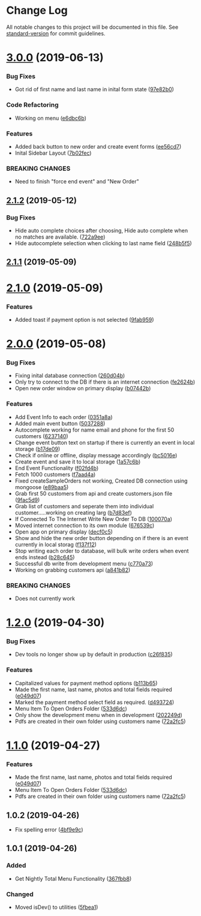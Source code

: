 # Change Log

All notable changes to this project will be documented in this file. See [standard-version](https://github.com/conventional-changelog/standard-version) for commit guidelines.

# [3.0.0](https://github.com/BrandonSmith8038/electron-onsite-photo-order/compare/v2.1.2...v3.0.0) (2019-06-13)


### Bug Fixes

* Got rid of first name and last name in inital form state ([97e82b0](https://github.com/BrandonSmith8038/electron-onsite-photo-order/commit/97e82b0))


### Code Refactoring

* Working on menu ([e6dbc6b](https://github.com/BrandonSmith8038/electron-onsite-photo-order/commit/e6dbc6b))


### Features

* Added back button to new order and create event forms ([ee56cd7](https://github.com/BrandonSmith8038/electron-onsite-photo-order/commit/ee56cd7))
* Inital Sidebar Layout ([7b02fec](https://github.com/BrandonSmith8038/electron-onsite-photo-order/commit/7b02fec))


### BREAKING CHANGES

* Need to finish "force end event" and "New Order"



## [2.1.2](https://github.com/BrandonSmith8038/electron-onsite-photo-order/compare/v2.1.1...v2.1.2) (2019-05-12)


### Bug Fixes

* Hide auto complete choices after choosing, Hide auto complete when no matches are available. ([722a9ee](https://github.com/BrandonSmith8038/electron-onsite-photo-order/commit/722a9ee))
* Hide autocomplete selection when clicking to last name field ([248b5f5](https://github.com/BrandonSmith8038/electron-onsite-photo-order/commit/248b5f5))



## [2.1.1](https://github.com/BrandonSmith8038/electron-onsite-photo-order/compare/v2.1.0...v2.1.1) (2019-05-09)



# [2.1.0](https://github.com/BrandonSmith8038/electron-onsite-photo-order/compare/v2.0.0...v2.1.0) (2019-05-09)


### Features

* Added toast if payment option is not selected ([9fab959](https://github.com/BrandonSmith8038/electron-onsite-photo-order/commit/9fab959))



# [2.0.0](https://github.com/BrandonSmith8038/electron-onsite-photo-order/compare/v1.2.0...v2.0.0) (2019-05-08)


### Bug Fixes

* Fixing inital database connection ([260d04b](https://github.com/BrandonSmith8038/electron-onsite-photo-order/commit/260d04b))
* Only try to connect to the DB if there is an internet connection ([fe2624b](https://github.com/BrandonSmith8038/electron-onsite-photo-order/commit/fe2624b))
* Open new order window on primary display ([b07442b](https://github.com/BrandonSmith8038/electron-onsite-photo-order/commit/b07442b))


### Features

* Add Event Info to each order ([0351a8a](https://github.com/BrandonSmith8038/electron-onsite-photo-order/commit/0351a8a))
* Added main event button ([5037288](https://github.com/BrandonSmith8038/electron-onsite-photo-order/commit/5037288))
* Autocomplete working for name email and phone for the first 50 customers ([6237140](https://github.com/BrandonSmith8038/electron-onsite-photo-order/commit/6237140))
* Change event button text on startup if there is currently an event in local storage ([b17de09](https://github.com/BrandonSmith8038/electron-onsite-photo-order/commit/b17de09))
* Check if online or offline, display message accordingly ([bc5016e](https://github.com/BrandonSmith8038/electron-onsite-photo-order/commit/bc5016e))
* Create event and save it to local storage ([1a57c6b](https://github.com/BrandonSmith8038/electron-onsite-photo-order/commit/1a57c6b))
* End Event Functionality ([f02fd4b](https://github.com/BrandonSmith8038/electron-onsite-photo-order/commit/f02fd4b))
* Fetch 1000 customers ([f7aad4a](https://github.com/BrandonSmith8038/electron-onsite-photo-order/commit/f7aad4a))
* Fixed createSampleOrders not working, Created DB connection using mongoose ([e89baa5](https://github.com/BrandonSmith8038/electron-onsite-photo-order/commit/e89baa5))
* Grab first 50 customers from api and create customers.json file ([9fac5d9](https://github.com/BrandonSmith8038/electron-onsite-photo-order/commit/9fac5d9))
* Grab list of customers and seperate them into individual customer.....working on creating larg ([b7d83ef](https://github.com/BrandonSmith8038/electron-onsite-photo-order/commit/b7d83ef))
* If Connected To The Internet Write New Order To DB ([100070a](https://github.com/BrandonSmith8038/electron-onsite-photo-order/commit/100070a))
* Moved internet connection to its own module ([676539c](https://github.com/BrandonSmith8038/electron-onsite-photo-order/commit/676539c))
* Open app on primary display ([decf0c5](https://github.com/BrandonSmith8038/electron-onsite-photo-order/commit/decf0c5))
* Show and hide the new order button depending on if there is an event currently in local storag ([f137f12](https://github.com/BrandonSmith8038/electron-onsite-photo-order/commit/f137f12))
* Stop writing each order to database, will bulk write orders when event ends instead ([b28c645](https://github.com/BrandonSmith8038/electron-onsite-photo-order/commit/b28c645))
* Successful db write from development menu ([c770a73](https://github.com/BrandonSmith8038/electron-onsite-photo-order/commit/c770a73))
* Working on grabbing customers api ([a841b82](https://github.com/BrandonSmith8038/electron-onsite-photo-order/commit/a841b82))


### BREAKING CHANGES

* Does not currently work



# [1.2.0](https://github.com/BrandonSmith8038/electron-onsite-photo-order/compare/v1.0.2...v1.2.0) (2019-04-30)


### Bug Fixes

* Dev tools no longer show up by default in production ([c26f835](https://github.com/BrandonSmith8038/electron-onsite-photo-order/commit/c26f835))


### Features

* Capitalized values for payment method options ([b113b65](https://github.com/BrandonSmith8038/electron-onsite-photo-order/commit/b113b65))
* Made the first name, last name, photos and total fields required ([e049d07](https://github.com/BrandonSmith8038/electron-onsite-photo-order/commit/e049d07))
* Marked the payment method select field as required. ([d493724](https://github.com/BrandonSmith8038/electron-onsite-photo-order/commit/d493724))
* Menu Item To Open Orders Folder ([533d6dc](https://github.com/BrandonSmith8038/electron-onsite-photo-order/commit/533d6dc))
* Only show the development menu when in development ([202249d](https://github.com/BrandonSmith8038/electron-onsite-photo-order/commit/202249d))
* Pdfs are created in their own folder using customers name ([72a2fc5](https://github.com/BrandonSmith8038/electron-onsite-photo-order/commit/72a2fc5))



# [1.1.0](https://github.com/BrandonSmith8038/electron-onsite-photo-order/compare/v1.0.2...v1.1.0) (2019-04-27)


### Features

* Made the first name, last name, photos and total fields required ([e049d07](https://github.com/BrandonSmith8038/electron-onsite-photo-order/commit/e049d07))
* Menu Item To Open Orders Folder ([533d6dc](https://github.com/BrandonSmith8038/electron-onsite-photo-order/commit/533d6dc))
* Pdfs are created in their own folder using customers name ([72a2fc5](https://github.com/BrandonSmith8038/electron-onsite-photo-order/commit/72a2fc5))



## 1.0.2 (2019-04-26)

- Fix spelling error ([4bf9e9c](https://github.com/BrandonSmith8038/electron-onsite-photo-order/commit/4bf9e9c))

## 1.0.1 (2019-04-26)

### Added

- Get Nightly Total Menu Functionality ([367fbb8](https://github.com/BrandonSmith8038/electron-onsite-photo-order/commit/367fbb8))

### Changed

- Moved isDev() to utilities ([5fbea1](https://github.com/BrandonSmith8038/electron-onsite-photo-order/commit/5fbea1))
